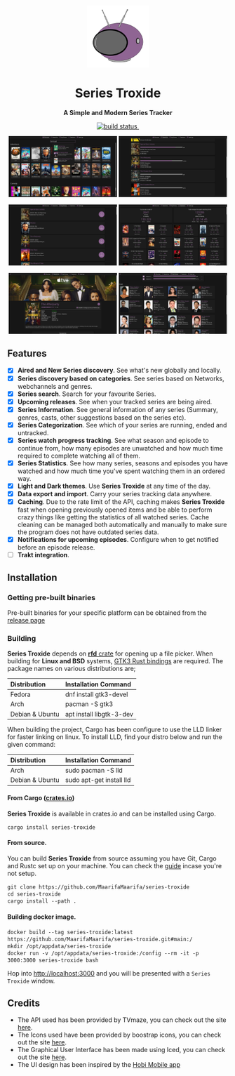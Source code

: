 <div align="center">
  <img src="assets/logos/series-troxide.svg" width="140px" />
  <h1><strong>Series Troxide</strong></h1>
  <p>
    <strong>A Simple and Modern Series Tracker</strong>
  </p>
  <p>
    <a href="https://github.com/MaarifaMaarifa/series-troxide/actions">
        <img src="https://github.com/MaarifaMaarifa/series-troxide/workflows/CI/badge.svg" alt="build status" />
    </a>
    <a href="https://crates.io/crates/series-troxide"><img alt="" src="https://img.shields.io/crates/v/series-troxide?&logo=rust&color=blue"/></a>    
  </p>
</div>

<p align="center">
    <img src="screenshots/discover-page.png" alt="discover-page" width="49%"/>
    <img src="screenshots/watchlist-page.png" alt="watchlist-page" width="49%"/>
</p>
<p align="center">
    <img src="screenshots/my-shows-page.png" alt="my-shows-page.png" width="49%"/>
    <img src="screenshots/statistics-page.png" alt="statistics-page" width="49%"/>
</p>
<p align="center">
    <img src="screenshots/series-page.png" alt="series-page.png" width="49%"/>
    <img src="screenshots/cast-section.png" alt="casts-section" width="49%"/>
</p>

## Features
- [x] **Aired and New Series discovery**. See what's new globally and locally.
- [x] **Series discovery based on categories**. See series based on Networks, webchannels and genres.
- [x] **Series search**. Search for your favourite Series.
- [x] **Upcoming releases**. See when your tracked series are being aired.
- [x] **Series Information**. See general information of any series (Summary, genres, casts, other suggestions based on the series etc).
- [x] **Series Categorization**. See which of your series are running, ended and untracked.
- [x] **Series watch progress tracking**. See what season and episode to continue from, how many episodes are unwatched and how much time required to complete watching all of them.
- [x] **Series Statistics**. See how many series, seasons and episodes you have watched and how much time you've spent watching them in an ordered way.
- [x] **Light and Dark themes**. Use **Series Troxide** at any time of the day.
- [x] **Data export and import**. Carry your series tracking data anywhere.
- [x] **Caching**. Due to the rate limit of the API, caching makes **Series Troxide** fast when opening previously opened items and be able to perform crazy things like getting the statistics of all watched series. Cache cleaning can be managed both automatically and manually to make sure the program does not have outdated series data.
- [x] **Notifications for upcoming episodes**. Configure when to get notified before an episode release.
- [ ] **Trakt integration**.

## Installation

### Getting pre-built binaries
Pre-built binaries for your specific platform can be obtained from the [release page](https://github.com/MaarifaMaarifa/series-troxide/releases)

### Building
**Series Troxide** depends on [**rfd** crate](https://github.com/PolyMeilex/rfd) for opening up a file picker. When building for **Linux and BSD** systems, [GTK3 Rust bindings](https://gtk-rs.org/) are required. The package names on various distributions are;

|Distribution   | Installation Command   |
|:--------------|:-----------------------|
|Fedora         |dnf install gtk3-devel  |
|Arch           |pacman -S gtk3          |
|Debian & Ubuntu|apt install libgtk-3-dev|

When building the project, Cargo has been configure to use the LLD linker for faster linking on linux. To install LLD, find your distro below and run the given command:

|Distribution   | Installation Command   |
|:--------------|:-----------------------|
|Arch           |sudo pacman -S lld      |
|Debian & Ubuntu|sudo apt-get install lld|

#### From Cargo ([crates.io](https://crates.io/crates/series-troxide))
**Series Troxide** is available in crates.io and can be installed using Cargo.
```shell
cargo install series-troxide
```
#### From source.
You can build **Series Troxide** from source assuming you have Git, Cargo and Rustc set up on your machine. You can check the [guide](https://rustup.rs/) incase you're not setup.
```shell
git clone https://github.com/MaarifaMaarifa/series-troxide
cd series-troxide
cargo install --path .
```

#### Building docker image.
```shell
docker build --tag series-troxide:latest https://github.com/MaarifaMaarifa/series-troxide.git#main:/
mkdir /opt/appdata/series-troxide
docker run -v /opt/appdata/series-troxide:/config --rm -it -p 3000:3000 series-troxide bash
```
Hop into [http://localhost:3000](http://localhost:3000) and you will be presented with a ``Series Troxide`` window.

## Credits
- The API used has been provided by TVmaze, you can check out the site [here](https://www.tvmaze.com/).
- The Icons used have been provided by boostrap icons, you can check out the site [here](https://icons.getbootstrap.com/).
- The Graphical User Interface has been made using Iced, you can check out the site [here](https://iced.rs/).
- The UI design has been inspired by the [Hobi Mobile app](https://hobiapp.com/)
